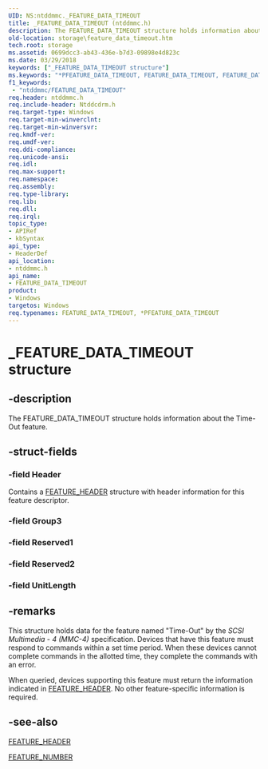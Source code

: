 ```yaml
---
UID: NS:ntddmmc._FEATURE_DATA_TIMEOUT
title: _FEATURE_DATA_TIMEOUT (ntddmmc.h)
description: The FEATURE_DATA_TIMEOUT structure holds information about the Time-Out feature.
old-location: storage\feature_data_timeout.htm
tech.root: storage
ms.assetid: 0699dcc3-ab43-436e-b7d3-09898e4d823c
ms.date: 03/29/2018
keywords: ["_FEATURE_DATA_TIMEOUT structure"]
ms.keywords: "*PFEATURE_DATA_TIMEOUT, FEATURE_DATA_TIMEOUT, FEATURE_DATA_TIMEOUT structure [Storage Devices], PFEATURE_DATA_TIMEOUT, PFEATURE_DATA_TIMEOUT structure pointer [Storage Devices], _FEATURE_DATA_TIMEOUT, ntddmmc/FEATURE_DATA_TIMEOUT, ntddmmc/PFEATURE_DATA_TIMEOUT, storage.feature_data_timeout, structs-CD-ROM_2de49c50-b26e-42c0-b637-40f752b59891.xml"
f1_keywords:
 - "ntddmmc/FEATURE_DATA_TIMEOUT"
req.header: ntddmmc.h
req.include-header: Ntddcdrm.h
req.target-type: Windows
req.target-min-winverclnt: 
req.target-min-winversvr: 
req.kmdf-ver: 
req.umdf-ver: 
req.ddi-compliance: 
req.unicode-ansi: 
req.idl: 
req.max-support: 
req.namespace: 
req.assembly: 
req.type-library: 
req.lib: 
req.dll: 
req.irql: 
topic_type:
- APIRef
- kbSyntax
api_type:
- HeaderDef
api_location:
- ntddmmc.h
api_name:
- FEATURE_DATA_TIMEOUT
product:
- Windows
targetos: Windows
req.typenames: FEATURE_DATA_TIMEOUT, *PFEATURE_DATA_TIMEOUT
---
```


# _FEATURE_DATA_TIMEOUT structure


## -description


The FEATURE_DATA_TIMEOUT structure holds information about the Time-Out feature.


## -struct-fields




### -field Header

Contains a <a href="https://docs.microsoft.com/windows-hardware/drivers/ddi/ntddmmc/ns-ntddmmc-_feature_header">FEATURE_HEADER</a> structure with header information for this feature descriptor.


### -field Group3


### -field Reserved1


### -field Reserved2


### -field UnitLength


## -remarks



This structure holds data for the feature named "Time-Out" by the <i>SCSI Multimedia - 4 (MMC-4) </i>specification. Devices that have this feature must respond to commands within a set time period. When these devices cannot complete commands in the allotted time, they complete the commands with an error.

When queried, devices supporting this feature must return the information indicated in <a href="https://docs.microsoft.com/windows-hardware/drivers/ddi/ntddmmc/ns-ntddmmc-_feature_header">FEATURE_HEADER</a>. No other feature-specific information is required. 




## -see-also




<a href="https://docs.microsoft.com/windows-hardware/drivers/ddi/ntddmmc/ns-ntddmmc-_feature_header">FEATURE_HEADER</a>



<a href="https://docs.microsoft.com/windows-hardware/drivers/ddi/ntddmmc/ne-ntddmmc-_feature_number">FEATURE_NUMBER</a>
 

 

